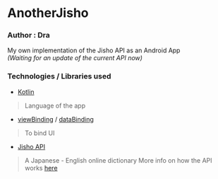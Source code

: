 # AnotherJisho  

### Author : Dra  


My own implementation of the Jisho API as an Android App  
*(Waiting for an update of the current API now)*

### Technologies / Libraries used

- [Kotlin](https://kotlinlang.org/)
> Language of the app
- [viewBinding](https://developer.android.com/topic/libraries/view-binding) / [dataBinding](https://developer.android.com/topic/libraries/data-binding/)
> To bind UI
- [Jisho API](https://jisho.org/)
> A Japanese - English online dictionary
> More info on how the API works [here](https://jisho.org/forum/54fefc1f6e73340b1f160000-is-there-any-kind-of-search-api)
